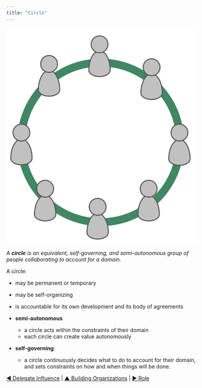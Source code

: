 ```yaml
---
title: "Circle"
---
```



![right,fit](img/circle/circle.png)  

_A **circle** is an equivalent, self-governing, and semi-autonomous group of people collaborating to account for a domain._

A circle:

-   may be permanent or temporary
-   may be self-organizing
-   is accountable for its own development and its body of agreements



-   **semi-autonomous**
    -   a circle acts within the constraints of their domain
    -   each circle can create value autonomously
-   **self-governing**:
    -   a circle continuously decides what to do to account for their domain, and sets constraints on how and when things will be done.


[&#9664; Delegate Influence](delegate-influence.html) | [&#9650; Building Organizations](building-organizations.html) | [&#9654; Role](role.html)

